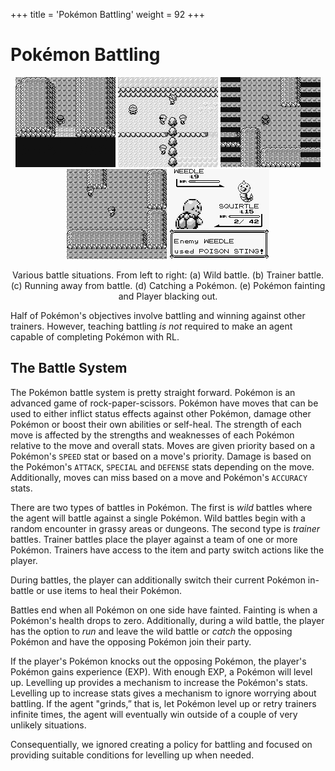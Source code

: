 +++
title = 'Pokémon Battling'
weight = 92
+++

# Pokémon Battling

<div style="text-align: center;">

![](assets/wild.gif)
![](assets/trainer.gif)
![](assets/run.gif)
![](assets/catch.gif)
![](assets/blackout.gif)
<figcaption>Various battle situations. From left to right: (a) Wild battle. (b) Trainer battle. (c) Running away from battle. (d) Catching a Pokémon. (e) Pokémon fainting and Player blacking out.</figcaption>
</div>

Half of Pokémon's objectives involve battling and winning against other trainers. However, teaching battling *is not* required to make an agent capable of completing Pokémon with RL.

## The Battle System

The Pokémon battle system is pretty straight forward. Pokémon is an advanced game of rock-paper-scissors. Pokémon have moves that can be used to either inflict status effects against other Pokémon, damage other Pokémon or boost their own abilities or self-heal. The strength of each move is affected by the strengths and weaknesses of each Pokémon relative to the move and overall stats. Moves are given priority based on a Pokémon's `SPEED` stat or based on a move's priority. Damage is based on the Pokémon's `ATTACK`, `SPECIAL` and `DEFENSE` stats depending on the move. Additionally, moves can miss based on a move and Pokémon's `ACCURACY` stats. 

There are two types of battles in Pokémon. The first is *wild* battles where the agent will battle against a single Pokémon. Wild battles begin with a random encounter in grassy areas or dungeons. The second type is *trainer* battles. Trainer battles place the player against a team of one or more Pokémon. Trainers have access to the item and party switch actions like the player.

During battles, the player can additionally switch their current Pokémon in-battle or use items to heal their Pokémon.

Battles end when all Pokémon on one side have fainted. Fainting is when a Pokémon's health drops to zero. Additionally, during a wild battle, the player has the option to *run* and leave the wild battle or *catch* the opposing Pokémon and have the opposing Pokémon join their party.

If the player's Pokémon knocks out the opposing Pokémon, the player's Pokémon gains experience (EXP). With enough EXP, a Pokémon will level up. Levelling up provides a mechanism to increase the Pokémon's stats. Levelling up to increase stats gives a mechanism to ignore worrying about battling. If the agent "grinds,” that is, let Pokémon level up or retry trainers infinite times, the agent will eventually win outside of a couple of very unlikely situations. 

Consequentially, we ignored creating a policy for battling and focused on providing suitable conditions for levelling up when needed.